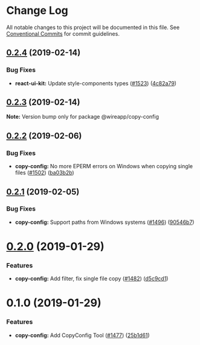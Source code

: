 # Change Log

All notable changes to this project will be documented in this file.
See [Conventional Commits](https://conventionalcommits.org) for commit guidelines.

## [0.2.4](https://github.com/wireapp/wire-web-packages/tree/master/packages/copy-config/compare/@wireapp/copy-config@0.2.3...@wireapp/copy-config@0.2.4) (2019-02-14)


### Bug Fixes

* **react-ui-kit:** Update style-components types ([#1523](https://github.com/wireapp/wire-web-packages/tree/master/packages/copy-config/issues/1523)) ([4c82a79](https://github.com/wireapp/wire-web-packages/tree/master/packages/copy-config/commit/4c82a79))





## [0.2.3](https://github.com/wireapp/wire-web-packages/tree/master/packages/copy-config/compare/@wireapp/copy-config@0.2.2...@wireapp/copy-config@0.2.3) (2019-02-14)

**Note:** Version bump only for package @wireapp/copy-config





## [0.2.2](https://github.com/wireapp/wire-web-packages/tree/master/packages/copy-config/compare/@wireapp/copy-config@0.2.1...@wireapp/copy-config@0.2.2) (2019-02-06)


### Bug Fixes

* **copy-config:** No more EPERM errors on Windows when copying single files ([#1502](https://github.com/wireapp/wire-web-packages/tree/master/packages/copy-config/issues/1502)) ([ba03b2b](https://github.com/wireapp/wire-web-packages/tree/master/packages/copy-config/commit/ba03b2b))





## [0.2.1](https://github.com/wireapp/wire-web-packages/tree/master/packages/copy-config/compare/@wireapp/copy-config@0.2.0...@wireapp/copy-config@0.2.1) (2019-02-05)


### Bug Fixes

* **copy-config:** Support paths from Windows systems ([#1496](https://github.com/wireapp/wire-web-packages/tree/master/packages/copy-config/issues/1496)) ([90546b7](https://github.com/wireapp/wire-web-packages/tree/master/packages/copy-config/commit/90546b7))





# [0.2.0](https://github.com/wireapp/wire-web-packages/tree/master/packages/copy-config/compare/@wireapp/copy-config@0.1.0...@wireapp/copy-config@0.2.0) (2019-01-29)


### Features

* **copy-config:** Add filter, fix single file copy ([#1482](https://github.com/wireapp/wire-web-packages/tree/master/packages/copy-config/issues/1482)) ([d5c9cd1](https://github.com/wireapp/wire-web-packages/tree/master/packages/copy-config/commit/d5c9cd1))





# 0.1.0 (2019-01-29)


### Features

* **copy-config:** Add CopyConfig Tool ([#1477](https://github.com/wireapp/wire-web-packages/tree/master/packages/copy-config/issues/1477)) ([25b1d61](https://github.com/wireapp/wire-web-packages/tree/master/packages/copy-config/commit/25b1d61))
